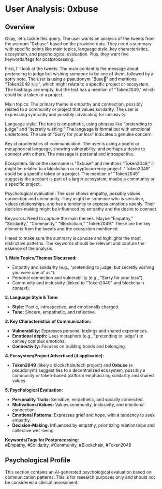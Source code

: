 # User Analysis: 0xbuse

## Overview

<think>
Okay, let's tackle this query. The user wants an analysis of the tweets from the account "0xbuse" based on the provided data. They need a summary with specific points like main topics, language style, key characteristics, ecosystem, and psychological evaluation. Plus, they want five keywords/tags for postprocessing.

First, I'll look at the tweets. The main content is the message about pretending to judge but wishing someone to be one of them, followed by a sorry note. The user is using a pseudonym "Buse🐻" and mentions "Token2049 🇦🇪", which might relate to a specific project or ecosystem. The hashtags are empty, but the text has a mention of "Token2049," which could be a token or a project.

Main topics: The primary theme is empathy and connection, possibly related to a community or project that values solidarity. The user is expressing sympathy and possibly advocating for inclusivity.

Language style: The tone is empathetic, using phrases like "pretending to judge" and "secretly wishing." The language is formal but with emotional undertones. The use of "Sorry for your loss" indicates a genuine concern.

Key characteristics of communication: The user is using a poetic or metaphorical language, showing vulnerability, and perhaps a desire to connect with others. The message is personal and introspective.

Ecosystem: Since the username is "0xbuse" and mentions "Token2049," it might be related to a blockchain or cryptocurrency project. "Token2049" could be a specific token or a project. The mention of "Token2049" suggests the account is part of a larger ecosystem, maybe a community or a specific project.

Psychological evaluation: The user shows empathy, possibly values connection and community. They might be someone who is sensitive, values relationships, and has a tendency to express emotions openly. Their decision-making might be influenced by empathy and the desire to connect.

Keywords: Need to capture the main themes. Maybe "Empathy," "Solidarity," "Community," "Blockchain," "Token2049." These are the key elements from the tweets and the ecosystem mentioned.

I need to make sure the summary is concise and highlights the most distinctive patterns. The keywords should be relevant and capture the essence of the analysis.
</think>

**1. Main Topics/Themes Discussed:**  
- Empathy and solidarity (e.g., "pretending to judge, but secretly wishing you were one of us").  
- Personal connection and vulnerability (e.g., "Sorry for your loss").  
- Community and inclusivity (linked to "Token2049" and blockchain context).  

**2. Language Style & Tone:**  
- **Style:** Poetic, introspective, and emotionally charged.  
- **Tone:** Sincere, empathetic, and reflective.  

**3. Key Characteristics of Communication:**  
- **Vulnerability:** Expresses personal feelings and shared experiences.  
- **Emotional depth:** Uses metaphors (e.g., "pretending to judge") to convey complex emotions.  
- **Connectivity:** Focuses on building bonds and belonging.  

**4. Ecosystem/Project Advertised (if applicable):**  
- **Token2049** (likely a blockchain/tech project) and **0xbuse** (a pseudonym) suggest ties to a decentralized ecosystem, possibly a community or token-based platform emphasizing solidarity and shared values.  

**5. Psychological Evaluation:**  
- **Personality Traits:** Sensitive, empathetic, and socially connected.  
- **Motivations/Values:** Values community, inclusivity, and emotional connection.  
- **Emotional Patterns:** Expresses grief and hope, with a tendency to seek empathy.  
- **Decision-Making:** Influenced by empathy, prioritizing relationships and collective well-being.  

**Keywords/Tags for Postprocessing:**  
#Empathy, #Solidarity, #Community, #Blockchain, #Token2049

## Psychological Profile

This section contains an AI-generated psychological evaluation based on communication patterns. This is for research purposes only and should not be considered a clinical assessment.